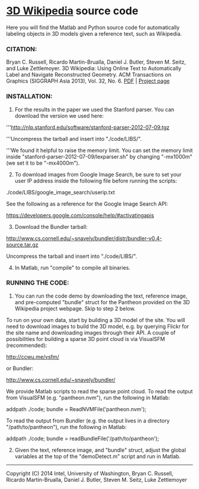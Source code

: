 [3D Wikipedia](http://grail.cs.washington.edu/projects/label3d/) source code
===========

Here you will find the Matlab and Python source code for automatically
labeling objects in 3D models given a reference text, such as Wikipedia.


### CITATION:

Bryan C. Russell, Ricardo Martin-Brualla, Daniel J. Butler, Steven M. Seitz, and Luke Zettlemoyer.
3D Wikipedia: Using Online Text to Automatically Label and Navigate Reconstructed Geometry.
ACM Transactions on Graphics (SIGGRAPH Asia 2013), Vol. 32, No. 6.
[PDF](http://grail.cs.washington.edu/projects/label3d/3D_Wikipedia_SIGGRAPH_Asia_2013.pdf) | [Project page](http://grail.cs.washington.edu/projects/label3d/)


### INSTALLATION:

1. For the results in the paper we used the Stanford parser.  You can
download the version we used here:

'''http://nlp.stanford.edu/software/stanford-parser-2012-07-09.tgz

'''Uncompress the tarball and insert into "./code/LIBS/".

'''We found it helpful to raise the memory limit.  You can set the memory
limit inside "stanford-parser-2012-07-09/lexparser.sh" by changing
"-mx1000m" (we set it to be "-mx4000m").

2. To download images from Google Image Search, be sure to set your
user IP address inside the following file before running the scripts:

./code/LIBS/google_image_search/userip.txt

See the following as a reference for the Google Image Search API:

https://developers.google.com/console/help/#activatingapis

3. Download the Bundler tarball:

http://www.cs.cornell.edu/~snavely/bundler/distr/bundler-v0.4-source.tar.gz

Uncompress the tarball and insert into "./code/LIBS/".

4. In Matlab, run "compile" to compile all binaries.


### RUNNING THE CODE:

1. You can run the code demo by downloading the text, reference image,
and pre-computed "bundle" struct for the Pantheon provided on the 3D
Wikipedia project webpage.  Skip to step 2 below.  

To run on your own data, start by building a 3D model of the site.
You will need to download images to build the 3D model, e.g. by
querying Flickr for the site name and downloading images through their
API.  A couple of possibilities for building a sparse 3D point cloud
is via VisualSFM (recommended):

http://ccwu.me/vsfm/

or Bundler:

http://www.cs.cornell.edu/~snavely/bundler/

We provide Matlab scripts to read the sparse point cloud.  To read the
output from VisualSFM (e.g. "pantheon.nvm"), run the following in Matlab:

addpath ./code;
bundle = ReadNVMFile('pantheon.nvm');

To read the output from Bundler (e.g. the output lives in a directory
"/path/to/pantheon"), run the following in Matlab:

addpath ./code;
bundle = readBundleFile('/path/to/pantheon');

2. Given the text, reference image, and "bundle" struct, adjust the
global variables at the top of the "demoDetect.m" script and run in
Matlab.  


---- 

Copyright (C) 2014  Intel, University of Washington, Bryan C. Russell, Ricardo Martin-Brualla, Daniel J. Butler, Steven M. Seitz, Luke Zettlemoyer
